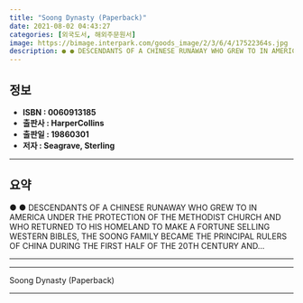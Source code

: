 ```yaml
---
title: "Soong Dynasty (Paperback)"
date: 2021-08-02 04:43:27
categories: [외국도서, 해외주문원서]
image: https://bimage.interpark.com/goods_image/2/3/6/4/17522364s.jpg
description: ● ● DESCENDANTS OF A CHINESE RUNAWAY WHO GREW TO IN AMERICA UNDER THE PROTECTION OF THE METHODIST CHURCH AND WHO RETURNED TO HIS HOMELAND TO MAKE A FORTUNE SE
---
```


## **정보**

- **ISBN : 0060913185**
- **출판사 : HarperCollins**
- **출판일 : 19860301**
- **저자 : Seagrave, Sterling**

------



## **요약**

●  ●  DESCENDANTS OF A CHINESE RUNAWAY WHO GREW TO IN AMERICA UNDER THE PROTECTION OF THE METHODIST CHURCH AND WHO RETURNED TO HIS HOMELAND TO MAKE A FORTUNE SELLING WESTERN BIBLES, THE SOONG FAMILY BECAME THE PRINCIPAL RULERS OF CHINA DURING THE FIRST HALF OF THE 20TH CENTURY AND... 

------



------


Soong Dynasty (Paperback) 

------



